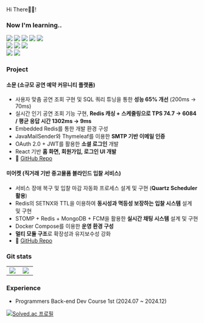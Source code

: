  Hi There👋🏻!


### Now I'm learning..
<div>
<img src="https://img.shields.io/badge/Spring Framework-6db33f?style=flat-square&logo=Spring&logoColor=white"/>
<img src="https://img.shields.io/badge/Springboot-339933?style=flat-square&logo=Spring Boot&logoColor=white"/>
<img src="https://img.shields.io/badge/Java-3776AB?style=flat-square&logo=Java&logoColor=white"/> 
<img src="https://img.shields.io/badge/mysql-4479A1?style=flat-square&logo=mysql&logoColor=white">
<img src="https://img.shields.io/badge/JPA-6DB33F?style=flat-square&logo=JPA&logoColor=white"/>  
<br>
<img src="http://img.shields.io/badge/Docker-2496ED?style=flat-square&logo=Docker&logoColor=white"/>
<img src="https://img.shields.io/badge/Redis-red?style=flat-square&logo=Redis&logoColor=white"/>
<img src="http://img.shields.io/badge/GitHub Actions-2088FF?style=flat-square&logo=GitHub Actions&logoColor=white"/>
<br>
<div>
<img src="https://img.shields.io/badge/JavaScript-F7DF1E?style=flat-square&logo=JavaScript&logoColor=black"/>
<img src="https://img.shields.io/badge/Python-3776AB?style=flat-square&logo=Python&logoColor=white"/>
</div>

### Project
#### 소문 (소규모 공연 예약 커뮤니티 플랫폼)  
- 사용자 맞춤 공연 조회 구현 및 SQL 쿼리 튜닝을 통한 **성능 65% 개선** (200ms → 70ms)
- 실시간 인기 공연 조회 기능 구현, **Redis 캐싱 + 스케줄링으로 TPS 74.7 → 6084 / 평균 응답 시간 1302ms → 9ms**
- Embedded Redis를 통한 개발 환경 구성
- JavaMailSender와 Thymeleaf를 이용한 **SMTP 기반 이메일 인증**
- OAuth 2.0 + JWT를 활용한 **소셜 로그인** 개발 
- React 기반 **홈 화면, 회원가입, 로그인 UI 개발**
- 🔗 [GitHub Repo](https://github.com/prgrms-be-devcourse/NBE1_2_Team05)

#### 미어켓 (직거래 기반 중고물품 블라인드 입찰 서비스)
- 서비스 장애 복구 및 입찰 마감 자동화 프로세스 설계 및 구현 (**Quartz Scheduler 활용**)
- Redis의 SETNX와 TTL을 이용하여 **동시성과 멱등성 보장하는 입찰 시스템** 설계 및 구현
- STOMP + Redis + MongoDB + FCM을 활용한 **실시간 채팅 시스템** 설계 및 구현
- Docker Compose를 이용한 **운영 환경 구성**
- **멀티 모듈 구조**로 확장성과 유지보수성 강화
- 🔗 [GitHub Repo](https://github.com/J1P5/Meerket__BE)

### Git stats
<!--[![Hits](https://hits.seeyoufarm.com/api/count/incr/badge.svg?url=https%3A%2F%2Fgithub.com%2Fmacmorning0116%2Fhit-counter&count_bg=%23BDBEBE&title_bg=%23272727&icon=smugmug.svg&icon_color=%23E7E7E7&title=hits&edge_flat=false)](https://github.com/macmorning0116)-->

<table style="width: 100%; table-layout: fixed; border-collapse: collapse;">
  <tr>
    <td valign="top" style="width: 50%;">
      <img src="https://github-readme-stats.vercel.app/api?username=macmorning0116&show_icons=true&count_private=true&hide_border=true" align="left" style="max-width: 100%; height: auto;" />
    </td>
    <td valign="top" style="width: 50%;">
      <img src="https://github-readme-stats.vercel.app/api/top-langs/?username=macmorning0116&hide_border=true&layout=compact" align="left" style="max-width: 100%; height: auto;" />
    </td>
  </tr>
</table>


### Experience
* Programmers Back-end Dev Course 1st (2024.07 ~ 2024.12)





[![Solved.ac
프로필](http://mazassumnida.wtf/api/v2/generate_badge?boj=ekffuqhwk)](https://solved.ac/profile/ekffuqhwk)
